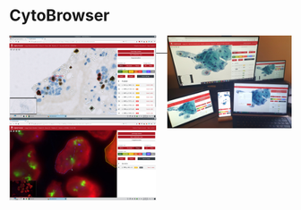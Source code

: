 # CytoBrowser
<img alt="Screenshot of CytoBrowser usage" title="Example view of CytoBrowser usage" align="left" width="52%" src="media/CytoBrowser_example_view.jpg">

<img alt="Photo of CytoBrowser multiuser and multidevice usage" title="Example view of multiuser and multidevice usage" align="right" width="44%" src="media/CytoBrowser_example_multiuser_multidevice.jpg">

&nbsp;  

<img alt="Screenshot of CytoBrowser region marking" title="Marking a region in CytoBrowser" align="left" width="52%" src="media/CytoBrowser_example_region.jpg">

<hr style="border:2px solid gray width=100%;"> </hr>
